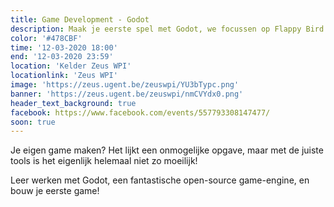 ```yaml
---
title: Game Development - Godot
description: Maak je eerste spel met Godot, we focussen op Flappy Bird!
color: '#478CBF'
time: '12-03-2020 18:00'
end: '12-03-2020 23:59'
location: 'Kelder Zeus WPI'
locationlink: 'Zeus WPI'
image: 'https://zeus.ugent.be/zeuswpi/YU3bTypc.png'
banner: 'https://zeus.ugent.be/zeuswpi/nmCVYdx0.png' 
header_text_background: true
facebook: https://www.facebook.com/events/557793308147477/
soon: true
---
```


Je eigen game maken? Het lijkt een onmogelijke opgave, maar met de juiste tools
is het eigenlijk helemaal niet zo moeilijk! 

Leer werken met Godot, een fantastische open-source game-engine, en bouw 
je eerste game! 
